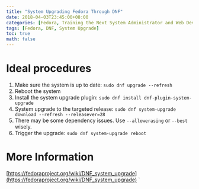 ```yaml
---
title: "System Upgrading Fedora Through DNF"
date: 2018-04-03T23:45:00+08:00
categories: [Fedora, Training the Next System Administrator and Web Developer]
tags: [Fedora, DNF, System Upgrade]
toc: true
math: false
---
```


# Ideal procedures

1.	Make sure the system is up to date: `sudo dnf upgrade --refresh`
2.	Reboot the system
3.	Install the system upgrade plugin: `sudo dnf install dnf-plugin-system-upgrade`
4.	System upgrade to the targeted release: `sudo dnf system-upgrade download --refresh --releasever=28`
5.	There may be some dependency issues. Use `--allowerasing` or `--best` wisely.
6.	Trigger the upgrade: `sudo dnf system-upgrade reboot`

# More Information

[https://fedoraproject.org/wiki/DNF_system_upgrade](https://fedoraproject.org/wiki/DNF_system_upgrade)
`
